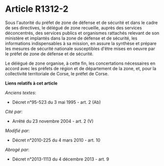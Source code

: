 # Article R1312-2

Sous l'autorité du préfet de zone de défense et de sécurité et dans le cadre de ses directives, le délégué de zone recueille,
auprès des services déconcentrés, des services publics et organismes rattachés relevant de son ministère et implantés dans la
zone de défense et de sécurité, les informations indispensables à sa mission, en assure la synthèse et prépare les mesures de
sécurité nationale susceptibles d'être mises en oeuvre par le préfet de zone de défense et de sécurité.

Le délégué de zone organise, à cette fin, les concertations nécessaires en accord avec les préfets de région et de
département de la zone, et, pour la collectivité territoriale de Corse, le préfet de Corse.

**Liens relatifs à cet article**

_Anciens textes_:

  - Décret n°95-523 du 3 mai 1995 - art. 2 (Ab)

_Cité par_:

  - Arrêté du 23 novembre 2004 - art. 2 (V)

_Modifié par_:

  - Décret n°2010-225 du 4 mars 2010 - art. 10

_Abrogé par_:

  - Décret n°2013-1113 du 4 décembre 2013 - art. 9
